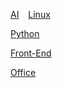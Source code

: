 
[AI](AI.md)    &ensp;    [Linux](Linux.md)  

[Python](Python.md)  

[Front-End](Front-End.md)  

[Office](Office.md)  



